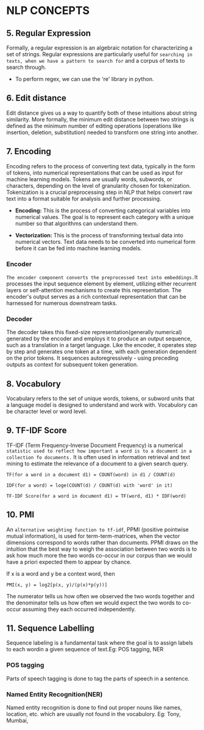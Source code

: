 # NLP CONCEPTS

## 5. Regular Expression
Formally, a regular expression is an algebraic notation for characterizing a set of strings. Regular expressions are particularly useful for `searching in texts, when we have a pattern to search for` and a corpus of texts to search through.
- To perform regex, we can use the 're' library in python.

## 6. Edit distance
Edit distance gives us a way to quantify both of these intuitions about string similarity. More formally, the minimum edit distance between two strings is defined as the minimum number of editing operations (operations like insertion, deletion, substitution) needed to transform one string into another.

## 7. Encoding
Encoding refers to the process of converting text data, typically in the form of tokens, into numerical representations that can be used as input for machine learning models. Tokens are usually words, subwords, or characters, depending on the level of granularity chosen for tokenization. Tokenization is a crucial preprocessing step in NLP that helps convert raw text into a format suitable for analysis and further processing. 

- **Encoding:** This is the process of converting categorical variables into numerical values. The goal is to represent each category with a unique number so that algorithms can understand them. 

- **Vectorization:** This is the process of transforming textual data into numerical vectors. Text data needs to be converted into numerical form before it can be fed into machine learning models.

### Encoder
`The encoder component converts the preprocessed text into embeddings.`It processes the input sequence element by element, utilizing either recurrent layers or self-attention mechanisms to create this representation. The encoder's output serves as a rich contextual representation that can be harnessed for numerous downstream tasks.

### Decoder
The decoder takes this fixed-size representation(generally numerical) generated by the encoder and employs it to produce an output sequence, such as a translation in a target language. Like the encoder, it operates step by step and generates one token at a time, with each generation dependent on the prior tokens. It sequences autoregressively - using preceding outputs as context for subsequent token generation. 

## 8. Vocabulory
Vocabulary refers to the set of unique words, tokens, or subword units that a language model is designed to understand and work with. Vocabulory can be character level or word level.

## 9. TF-IDF Score
TF-IDF (Term Frequency-Inverse Document Frequency) is a numerical `statistic used to reflect how important a word is to a document in a collection fo documents.` It is often used in information retrieval and text mining to estimate the relevance of a document to a given search query.

`TF(for a word in a document d1) = COUNT(word) in d1 / COUNT(d)`

`IDF(for a word) = loge(COUNT(d) / COUNT(d) with 'word' in it)`

`TF-IDF Score(for a word in document d1) = TF(word, d1) * IDF(word)`

## 10. PMI
An `alternative weighting function to tf-idf`, PPMI (positive pointwise mutual information), is used for term-term-matrices, when the vector dimensions correspond to words rather than documents. PPMI draws on the intuition that the best way to weigh the association between two words is to ask how much more the two words co-occur in our corpus than we would have a priori expected them to appear by chance.

If x is a word and y be a context word, then 

    PMI(x, y) = log2[p(x, y)/(p(x)*p(y))]
The numerator tells us how often we observed the two words together and the denominator tells us how often we would expect the two words to co-occur assuming they each occurred independently.

## 11. Sequence Labelling
Sequence labeling is a fundamental task  where the goal is to assign labels to each wordin a given sequence of text.Eg: POS tagging, NER 

### POS tagging
Parts of speech tagging is done to tag the parts of speech in a sentence.

### Named Entity Recognition(NER)
Named entity recognition is done to find out proper nouns like names, location, etc. which are usually not found in the vocabulory.
Eg: Tony, Mumbai, 

